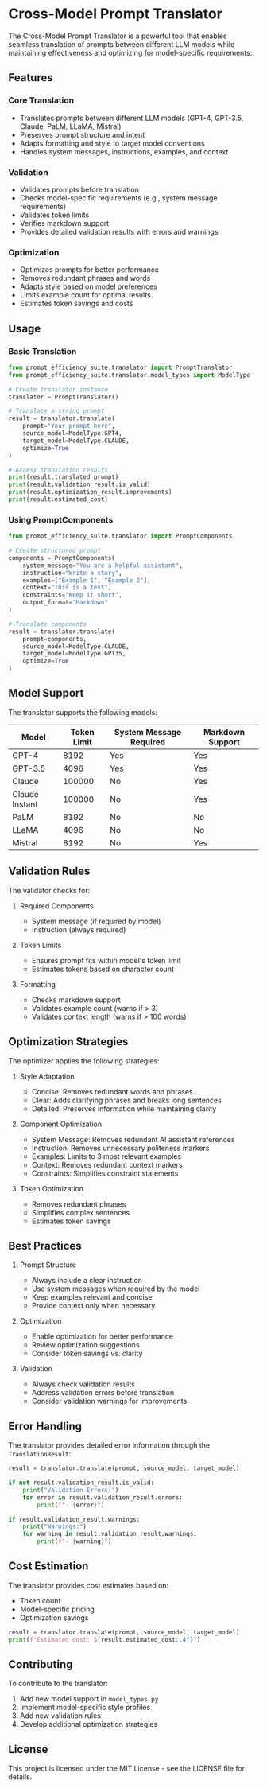 # Cross-Model Prompt Translator

The Cross-Model Prompt Translator is a powerful tool that enables seamless translation of prompts between different LLM models while maintaining effectiveness and optimizing for model-specific requirements.

## Features

### Core Translation
- Translates prompts between different LLM models (GPT-4, GPT-3.5, Claude, PaLM, LLaMA, Mistral)
- Preserves prompt structure and intent
- Adapts formatting and style to target model conventions
- Handles system messages, instructions, examples, and context

### Validation
- Validates prompts before translation
- Checks model-specific requirements (e.g., system message requirements)
- Validates token limits
- Verifies markdown support
- Provides detailed validation results with errors and warnings

### Optimization
- Optimizes prompts for better performance
- Removes redundant phrases and words
- Adapts style based on model preferences
- Limits example count for optimal results
- Estimates token savings and costs

## Usage

### Basic Translation

```python
from prompt_efficiency_suite.translator import PromptTranslator
from prompt_efficiency_suite.translator.model_types import ModelType

# Create translator instance
translator = PromptTranslator()

# Translate a string prompt
result = translator.translate(
    prompt="Your prompt here",
    source_model=ModelType.GPT4,
    target_model=ModelType.CLAUDE,
    optimize=True
)

# Access translation results
print(result.translated_prompt)
print(result.validation_result.is_valid)
print(result.optimization_result.improvements)
print(result.estimated_cost)
```

### Using PromptComponents

```python
from prompt_efficiency_suite.translator import PromptComponents

# Create structured prompt
components = PromptComponents(
    system_message="You are a helpful assistant",
    instruction="Write a story",
    examples=["Example 1", "Example 2"],
    context="This is a test",
    constraints="Keep it short",
    output_format="Markdown"
)

# Translate components
result = translator.translate(
    prompt=components,
    source_model=ModelType.CLAUDE,
    target_model=ModelType.GPT35,
    optimize=True
)
```

## Model Support

The translator supports the following models:

| Model | Token Limit | System Message Required | Markdown Support |
|-------|-------------|------------------------|-----------------|
| GPT-4 | 8192 | Yes | Yes |
| GPT-3.5 | 4096 | Yes | Yes |
| Claude | 100000 | No | Yes |
| Claude Instant | 100000 | No | Yes |
| PaLM | 8192 | No | No |
| LLaMA | 4096 | No | No |
| Mistral | 8192 | No | Yes |

## Validation Rules

The validator checks for:

1. Required Components
   - System message (if required by model)
   - Instruction (always required)

2. Token Limits
   - Ensures prompt fits within model's token limit
   - Estimates tokens based on character count

3. Formatting
   - Checks markdown support
   - Validates example count (warns if > 3)
   - Validates context length (warns if > 100 words)

## Optimization Strategies

The optimizer applies the following strategies:

1. Style Adaptation
   - Concise: Removes redundant words and phrases
   - Clear: Adds clarifying phrases and breaks long sentences
   - Detailed: Preserves information while maintaining clarity

2. Component Optimization
   - System Message: Removes redundant AI assistant references
   - Instruction: Removes unnecessary politeness markers
   - Examples: Limits to 3 most relevant examples
   - Context: Removes redundant context markers
   - Constraints: Simplifies constraint statements

3. Token Optimization
   - Removes redundant phrases
   - Simplifies complex sentences
   - Estimates token savings

## Best Practices

1. Prompt Structure
   - Always include a clear instruction
   - Use system messages when required by the model
   - Keep examples relevant and concise
   - Provide context only when necessary

2. Optimization
   - Enable optimization for better performance
   - Review optimization suggestions
   - Consider token savings vs. clarity

3. Validation
   - Always check validation results
   - Address validation errors before translation
   - Consider validation warnings for improvements

## Error Handling

The translator provides detailed error information through the `TranslationResult`:

```python
result = translator.translate(prompt, source_model, target_model)

if not result.validation_result.is_valid:
    print("Validation Errors:")
    for error in result.validation_result.errors:
        print(f"- {error}")

if result.validation_result.warnings:
    print("Warnings:")
    for warning in result.validation_result.warnings:
        print(f"- {warning}")
```

## Cost Estimation

The translator provides cost estimates based on:
- Token count
- Model-specific pricing
- Optimization savings

```python
result = translator.translate(prompt, source_model, target_model)
print(f"Estimated cost: ${result.estimated_cost:.4f}")
```

## Contributing

To contribute to the translator:
1. Add new model support in `model_types.py`
2. Implement model-specific style profiles
3. Add new validation rules
4. Develop additional optimization strategies

## License

This project is licensed under the MIT License - see the LICENSE file for details.
